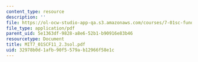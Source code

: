 ```yaml
---
content_type: resource
description: ''
file: https://ol-ocw-studio-app-qa.s3.amazonaws.com/courses/7-01sc-fundamentals-of-biology-fall-2011/32978b0d1afb90f5579ab12966f58e1c_MIT7_01SCF11_2.3sol.pdf
file_type: application/pdf
parent_uid: 5e1363df-9828-a8e6-52b1-b90916e83b46
resourcetype: Document
title: MIT7_01SCF11_2.3sol.pdf
uid: 32978b0d-1afb-90f5-579a-b12966f58e1c
---
```


